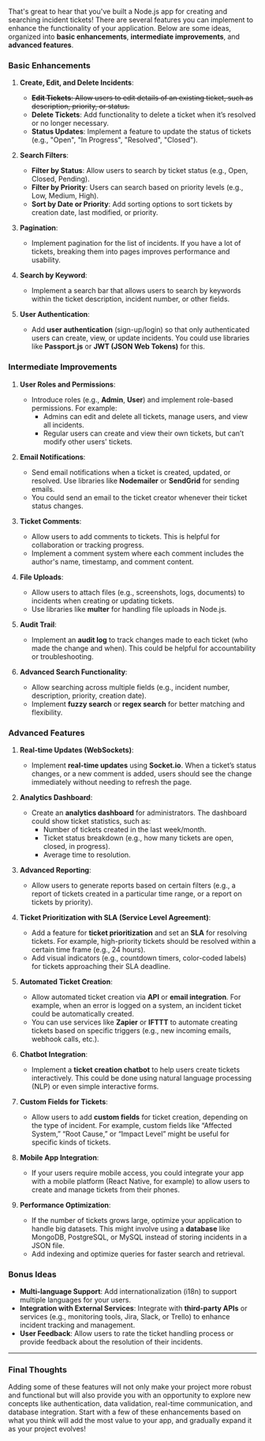 That's great to hear that you've built a Node.js app for creating and searching incident tickets! There are several features you can implement to enhance the functionality of your application. Below are some ideas, organized into **basic enhancements**, **intermediate improvements**, and **advanced features**.

### **Basic Enhancements**

1. **Create, Edit, and Delete Incidents**:
   - ~~**Edit Tickets**: Allow users to edit details of an existing ticket, such as description, priority, or status.~~
   - **Delete Tickets**: Add functionality to delete a ticket when it’s resolved or no longer necessary.
   - **Status Updates**: Implement a feature to update the status of tickets (e.g., "Open", "In Progress", "Resolved", "Closed").

2. **Search Filters**:
   - **Filter by Status**: Allow users to search by ticket status (e.g., Open, Closed, Pending).
   - **Filter by Priority**: Users can search based on priority levels (e.g., Low, Medium, High).
   - **Sort by Date or Priority**: Add sorting options to sort tickets by creation date, last modified, or priority.

3. **Pagination**:
   - Implement pagination for the list of incidents. If you have a lot of tickets, breaking them into pages improves performance and usability.

4. **Search by Keyword**:
   - Implement a search bar that allows users to search by keywords within the ticket description, incident number, or other fields.

5. **User Authentication**:
   - Add **user authentication** (sign-up/login) so that only authenticated users can create, view, or update incidents. You could use libraries like **Passport.js** or **JWT (JSON Web Tokens)** for this.

### **Intermediate Improvements**

1. **User Roles and Permissions**:
   - Introduce roles (e.g., **Admin**, **User**) and implement role-based permissions. For example:
     - Admins can edit and delete all tickets, manage users, and view all incidents.
     - Regular users can create and view their own tickets, but can’t modify other users' tickets.

2. **Email Notifications**:
   - Send email notifications when a ticket is created, updated, or resolved. Use libraries like **Nodemailer** or **SendGrid** for sending emails.
   - You could send an email to the ticket creator whenever their ticket status changes.

3. **Ticket Comments**:
   - Allow users to add comments to tickets. This is helpful for collaboration or tracking progress.
   - Implement a comment system where each comment includes the author's name, timestamp, and comment content.

4. **File Uploads**:
   - Allow users to attach files (e.g., screenshots, logs, documents) to incidents when creating or updating tickets.
   - Use libraries like **multer** for handling file uploads in Node.js.

5. **Audit Trail**:
   - Implement an **audit log** to track changes made to each ticket (who made the change and when). This could be helpful for accountability or troubleshooting.

6. **Advanced Search Functionality**:
   - Allow searching across multiple fields (e.g., incident number, description, priority, creation date).
   - Implement **fuzzy search** or **regex search** for better matching and flexibility.

### **Advanced Features**

1. **Real-time Updates (WebSockets)**:
   - Implement **real-time updates** using **Socket.io**. When a ticket’s status changes, or a new comment is added, users should see the change immediately without needing to refresh the page.

2. **Analytics Dashboard**:
   - Create an **analytics dashboard** for administrators. The dashboard could show ticket statistics, such as:
     - Number of tickets created in the last week/month.
     - Ticket status breakdown (e.g., how many tickets are open, closed, in progress).
     - Average time to resolution.

3. **Advanced Reporting**:
   - Allow users to generate reports based on certain filters (e.g., a report of tickets created in a particular time range, or a report on tickets by priority).

4. **Ticket Prioritization with SLA (Service Level Agreement)**:
   - Add a feature for **ticket prioritization** and set an **SLA** for resolving tickets. For example, high-priority tickets should be resolved within a certain time frame (e.g., 24 hours).
   - Add visual indicators (e.g., countdown timers, color-coded labels) for tickets approaching their SLA deadline.

5. **Automated Ticket Creation**:
   - Allow automated ticket creation via **API** or **email integration**. For example, when an error is logged on a system, an incident ticket could be automatically created.
   - You can use services like **Zapier** or **IFTTT** to automate creating tickets based on specific triggers (e.g., new incoming emails, webhook calls, etc.).

6. **Chatbot Integration**:
   - Implement a **ticket creation chatbot** to help users create tickets interactively. This could be done using natural language processing (NLP) or even simple interactive forms.

7. **Custom Fields for Tickets**:
   - Allow users to add **custom fields** for ticket creation, depending on the type of incident. For example, custom fields like “Affected System,” “Root Cause,” or “Impact Level” might be useful for specific kinds of tickets.

8. **Mobile App Integration**:
   - If your users require mobile access, you could integrate your app with a mobile platform (React Native, for example) to allow users to create and manage tickets from their phones.

9. **Performance Optimization**:
   - If the number of tickets grows large, optimize your application to handle big datasets. This might involve using a **database** like MongoDB, PostgreSQL, or MySQL instead of storing incidents in a JSON file.
   - Add indexing and optimize queries for faster search and retrieval.

### **Bonus Ideas**

- **Multi-language Support**: Add internationalization (i18n) to support multiple languages for your users.
- **Integration with External Services**: Integrate with **third-party APIs** or services (e.g., monitoring tools, Jira, Slack, or Trello) to enhance incident tracking and management.
- **User Feedback**: Allow users to rate the ticket handling process or provide feedback about the resolution of their incidents.

---

### Final Thoughts

Adding some of these features will not only make your project more robust and functional but will also provide you with an opportunity to explore new concepts like authentication, data validation, real-time communication, and database integration. Start with a few of these enhancements based on what you think will add the most value to your app, and gradually expand it as your project evolves!
